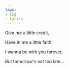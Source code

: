 ```yaml
---
tags:
- sig
- lyrics
---
```




 Give me a little credit,

 Have in me a little faith;

 I wanna be with you forever,

 But tomorrow's not too late...
